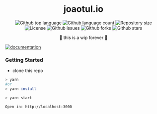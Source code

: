 <!--- <div align="center" id="top">
    <img width="500" src="./static/img/img-readme.png" />

&#xa0;

</div>
-->

<h1 align="center">
  joaotul.io
</h1>

<p align="center">
  <img alt="Github top language" src="https://img.shields.io/github/languages/top/joaotuliojt/joaotul.io?color=56BEB8">

  <img alt="Github language count" src="https://img.shields.io/github/languages/count/joaotuliojt/joaotul.io?color=56BEB8">

  <img alt="Repository size" src="https://img.shields.io/github/repo-size/joaotuliojt/joaotul.io?color=56BEB8">

  <img alt="License" src="https://img.shields.io/github/license/joaotuliojt/joaotul.io?color=56BEB8">

  <img alt="Github issues" src="https://img.shields.io/github/issues/joaotuliojt/joaotul.io?color=56BEB8" />

  <img alt="Github forks" src="https://img.shields.io/github/forks/joaotuliojt/joaotul.io?color=56BEB8" />

  <img alt="Github stars" src="https://img.shields.io/github/stars/joaotuliojt/joaotul.io?color=56BEB8" />
</p>

<p align="center">
🚧 this is a wip forever 🚧
</p>

[![documentation](https://github.com/biantris/braintris/actions/workflows/deploy.yml/badge.svg)](https://github.com/biantris/braintris/actions/workflows/deploy.yml)

### Getting Started

- clone this repo

```sh
> yarn
#or
> yarn install

> yarn start

Open in: http://localhost:3000
```
